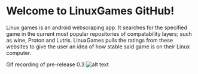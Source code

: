 # Welcome to LinuxGames GitHub!

Linux games is an android webscraping app. It searches for the specified game in the current most popular repositories of compatability layers; such as wine, Proton and Lutris. LinuxGames pulls the ratings from these websites to give the user an idea of how stable said game is on their Linux computer.

Gif recording of pre-release 0.3
![alt text](https://github.com/jurdunnn/LinuxGames/blob/master/WhatsApp-Video-2021-02-17-at-135.gif)


